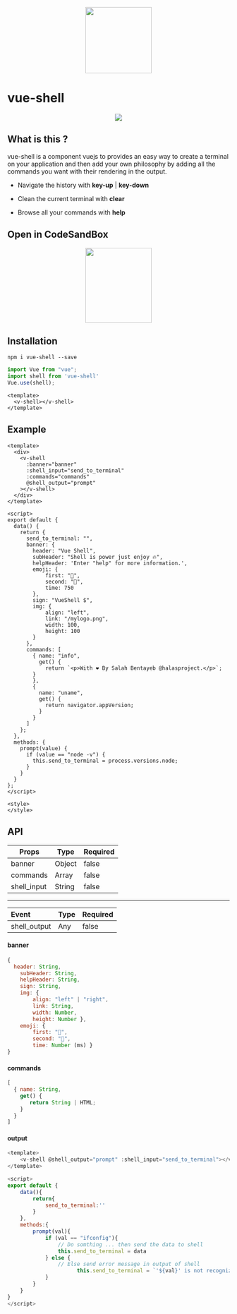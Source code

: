 <p align="center">
   <img width="150" height="150" src="https://i.ibb.co/MnVpyfF/logo.png" />
</p>

# vue-shell

<p align="center">
   <img src="https://i.ibb.co/vx89DKg/vue-shell.gif" />
</p>



## What is this ?

vue-shell is a component vuejs to provides an easy way to create a terminal on your application and then add your own philosophy by adding all the commands you want with their rendering in the output.

- Navigate the history with **key-up** | **key-down**

- Clean the current terminal with **clear**

- Browse all your commands with **help**

  

## Open in CodeSandBox

<p align="center">
    <a href="https://codesandbox.io/s/vue-shell-012vo?file=/src/App.vue">
       <img width="150" height="170" src="https://seeklogo.com/images/C/code-sandbox-logo-0746E97CA1-seeklogo.com.png" /></a>
</p>

## Installation 

```
npm i vue-shell --save
```

```js
import Vue from "vue";
import shell from 'vue-shell'
Vue.use(shell);
```

```vue
<template>
  <v-shell></v-shell>
</template>
```



## Example

```vue
<template>
  <div>
    <v-shell
      :banner="banner"
      :shell_input="send_to_terminal"
      :commands="commands"
      @shell_output="prompt"
    ></v-shell>
  </div>
</template>

<script>
export default {
  data() {
    return {
      send_to_terminal: "",
      banner: {
        header: "Vue Shell",
        subHeader: "Shell is power just enjoy 🔥",
        helpHeader: 'Enter "help" for more information.',
        emoji: {
            first: "🔅",
            second: "🔆",
            time: 750
        },
        sign: "VueShell $",
        img: {
            align: "left",
            link: "/mylogo.png",
            width: 100,
            height: 100
        }
      },
      commands: [
        { name: "info",
          get() {
            return `<p>With ❤️ By Salah Bentayeb @halasproject.</p>`;
        }
        },
        {
          name: "uname",
          get() {
            return navigator.appVersion;
          }
        }
      ]
    };
  },
  methods: {
    prompt(value) {
      if (value == "node -v") {
        this.send_to_terminal = process.versions.node;
      }
    }
  }
};
</script>

<style>
</style>
```



## API

| Props       | Type   | Required |
| ----------- | ------ | -------- |
| banner      | Object | false    |
| commands    | Array  | false    |
| shell_input | String | false    |

------

| Event        | Type | Required |
| :----------- | ---- | -------- |
| shell_output | Any  | false    |

#### banner 

```js
{
  header: String,
	subHeader: String,
	helpHeader: String,
	sign: String,
	img: {
   		align: "left" | "right",
  		link: String,
    	width: Number,
    	height: Number },
	emoji: {
        first: "🔅",
        second: "🔆",
        time: Number (ms) }
}
```

#### commands

```javascript
[
  { name: String,
    get() {
       return String | HTML;
    }
  }
]
```

#### output

```js
<template>
	<v-shell @shell_output="prompt" :shell_input="send_to_terminal"></v-shell>
</template>

<script>
export default {
	data(){
    	return{
        	send_to_terminal:''
   		}
	},
  	methods:{
  		prompt(val){
  			if (val == "ifconfig"){
            	// Do somthing ... then send the data to shell
            	this.send_to_terminal = data
        	} else {
                // Else send error message in output of shell
				      this.send_to_terminal = `'${val}' is not recognized as an internal command or external, an executable program or a batch file`
        	}
  		}
  	}
}
</script>
```

